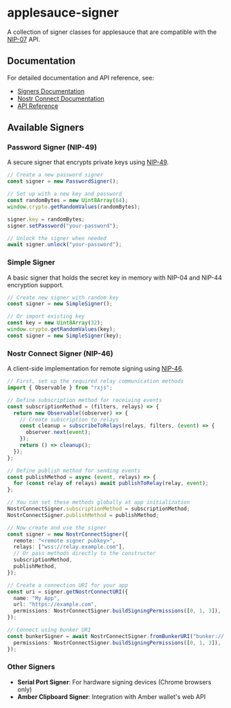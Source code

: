 # applesauce-signer

A collection of signer classes for applesauce that are compatible with the [NIP-07](https://github.com/nostr-protocol/nips/blob/master/07.md) API.

## Documentation

For detailed documentation and API reference, see:

- [Signers Documentation](https://hzrd149.github.io/applesauce/signers/signers.html)
- [Nostr Connect Documentation](https://hzrd149.github.io/applesauce/signers/nostr-connect.html)
- [API Reference](https://hzrd149.github.io/applesauce/typedoc/modules/applesauce_signers.html)

## Available Signers

### Password Signer (NIP-49)

A secure signer that encrypts private keys using [NIP-49](https://github.com/nostr-protocol/nips/blob/master/49.md).

```ts
// Create a new password signer
const signer = new PasswordSigner();

// Set up with a new key and password
const randomBytes = new Uint8Array(64);
window.crypto.getRandomValues(randomBytes);

signer.key = randomBytes;
signer.setPassword("your-password");

// Unlock the signer when needed
await signer.unlock("your-password");
```

### Simple Signer

A basic signer that holds the secret key in memory with NIP-04 and NIP-44 encryption support.

```ts
// Create new signer with random key
const signer = new SimpleSigner();

// Or import existing key
const key = new Uint8Array(32);
window.crypto.getRandomValues(key);
const signer = new SimpleSigner(key);
```

### Nostr Connect Signer (NIP-46)

A client-side implementation for remote signing using [NIP-46](https://github.com/nostr-protocol/nips/blob/master/46.md).

```ts
// First, set up the required relay communication methods
import { Observable } from "rxjs";

// Define subscription method for receiving events
const subscriptionMethod = (filters, relays) => {
  return new Observable((observer) => {
    // Create subscription to relays
    const cleanup = subscribeToRelays(relays, filters, (event) => {
      observer.next(event);
    });
    return () => cleanup();
  });
};

// Define publish method for sending events
const publishMethod = async (event, relays) => {
  for (const relay of relays) await publishToRelay(relay, event);
};

// You can set these methods globally at app initialization
NostrConnectSigner.subscriptionMethod = subscriptionMethod;
NostrConnectSigner.publishMethod = publishMethod;

// Now create and use the signer
const signer = new NostrConnectSigner({
  remote: "<remote signer pubkey>",
  relays: ["wss://relay.example.com"],
  // Or pass methods directly to the constructor
  subscriptionMethod,
  publishMethod,
});

// Create a connection URI for your app
const uri = signer.getNostrConnectURI({
  name: "My App",
  url: "https://example.com",
  permissions: NostrConnectSigner.buildSigningPermissions([0, 1, 3]),
});

// Connect using bunker URI
const bunkerSigner = await NostrConnectSigner.fromBunkerURI("bunker://...your-uri-here...", {
  permissions: NostrConnectSigner.buildSigningPermissions([0, 1, 3]),
});
```

### Other Signers

- **Serial Port Signer**: For hardware signing devices (Chrome browsers only)
- **Amber Clipboard Signer**: Integration with Amber wallet's web API
